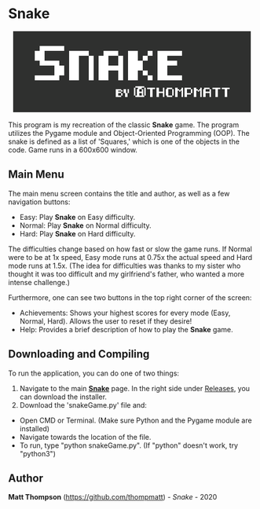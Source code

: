 # Snake
<p align="center">
  <img src="https://github.com/thompmatt/Snake/blob/master/images/snakeTitle.png" />
</p>

This program is my recreation of the classic **Snake** game. The program utilizes the Pygame module and Object-Oriented Programming (OOP). The snake is defined as a list of 'Squares,' which is one of the objects in the code. Game runs in a 600x600 window.

## Main Menu
The main menu screen contains the title and author, as well as a few navigation buttons:
- Easy: Play **Snake** on Easy difficulty.
- Normal: Play **Snake** on Normal difficulty.
- Hard: Play **Snake** on Hard difficulty.

The difficulties change based on how fast or slow the game runs. If Normal were to be at 1x speed, Easy mode runs at 0.75x the actual speed and Hard mode runs at 1.5x. (The idea for difficulties was thanks to my sister who thought it was too difficult and my girlfriend's father, who wanted a more intense challenge.)

Furthermore, one can see two buttons in the top right corner of the screen:
- Achievements: Shows your highest scores for every mode (Easy, Normal, Hard). Allows the user to reset if they desire!
- Help: Provides a brief description of how to play the **Snake** game.

## Downloading and Compiling

To run the application, you can do one of two things:
1. Navigate to the main [**Snake**](https://github.com/thompmatt/Snake) page. In the right side under [Releases](https://github.com/thompmatt/Snake/releases/tag/1.0), you can download the installer.
2. Download the 'snakeGame.py' file and:
- Open CMD or Terminal. (Make sure Python and the Pygame module are installed)
- Navigate towards the location of the file.
- To run, type "python snakeGame.py". (If "python" doesn't work, try "python3")

## Author
**Matt Thompson** (https://github.com/thompmatt) - *Snake* - 2020
